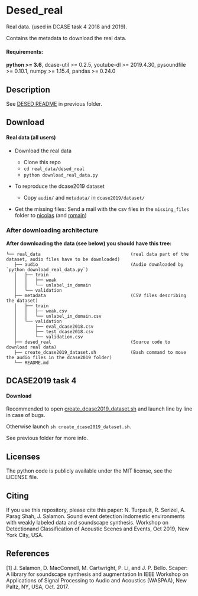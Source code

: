# Desed_real
Real data. (used in DCASE task 4 2018 and 2019).

Contains the metadata to download the real data.

#### Requirements:
**python >= 3.6**, 
dcase-util >= 0.2.5, youtube-dl >= 2019.4.30, pysoundfile >= 0.10.1, 
numpy >= 1.15.4, pandas >= 0.24.0

## Description
See [DESED README][desed-readme] in previous folder.

## Download
#### Real data (all users)
* Download the real data
	* Clone this repo
	* `cd real_data/desed_real`
	* `python download_real_data.py`
* To reproduce the dcase2019 dataset
	* Copy `audio/` and `metadata/` in `dcase2019/dataset/` 

* Get the missing files: Send a mail with the csv files in the `missing_files` folder to 
[nicolas](nicolas.turpault@inria.fr) (and [romain](romain.serizel@loria.fr))

### After downloading architecture
**After downloading the data (see below) you should have this tree:**
```
└── real_data                                  (real data part of the dataset, audio files have to be downloaded)
   ├── audio                                   (Audio downloaded by `python download_real_data.py`)
   │   ├── train
   │   │   ├── weak
   │   │   └── unlabel_in_domain
   │   └── validation
   ├── metadata                                (CSV files describing the dataset)
   │   ├── train
   │   │   ├── weak.csv
   │   │   └── unlabel_in_domain.csv
   │   └── validation
   │       ├── eval_dcase2018.csv
   │       ├── test_dcase2018.csv
   │       └── validation.csv
   ├── desed_real                              (Source code to download real data)
   ├── create_dcase2019_dataset.sh             (Bash command to move the audio files in the dcase2019 folder)
   └── README.md
```

## DCASE2019 task 4
#### Download
Recommended to open [create_dcase2019_dataset.sh][create2019] and launch line by line in case of bugs.

Otherwise launch `sh create_dcase2019_dataset.sh`.

See previous folder for more info.

## Licenses
The python code is publicly available under the MIT license, see the LICENSE file. 

## Citing
If you use this repository, please cite this paper:
N. Turpault, R. Serizel, A. Parag Shah, J. Salamon. 
Sound event detection indomestic environments with weakly labeled data and soundscape synthesis. 
Workshop on Detectionand Classification of Acoustic Scenes and Events, Oct 2019, New York City, USA.

## References
<a id="1">[1]</a> J. Salamon, D. MacConnell, M. Cartwright, P. Li, and J. P. Bello. Scaper: A library for soundscape synthesis and augmentation
In IEEE Workshop on Applications of Signal Processing to Audio and Acoustics (WASPAA), New Paltz, NY, USA, Oct. 2017.

[create2019]: ./create_dcase2019_dataset.sh
[desed-readme]: ../README.md#description